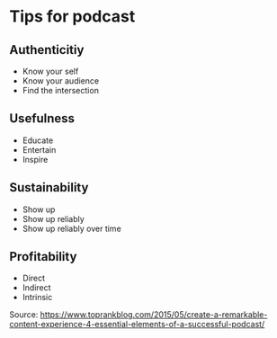 # Tips for podcast
## Authenticitiy  
* Know your self
* Know your audience
* Find the intersection
## Usefulness
* Educate
* Entertain
* Inspire
## Sustainability
* Show up
* Show up reliably
* Show up reliably over time
## Profitability
* Direct
* Indirect
* Intrinsic

Source: https://www.toprankblog.com/2015/05/create-a-remarkable-content-experience-4-essential-elements-of-a-successful-podcast/